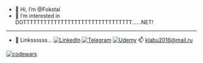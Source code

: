 - 👋 Hi, I’m @Fokstal
- 👀 I’m interested in DOTTTTTTTTTTTTTTTTTTTTTTTTTTTTTTTT......NET!

---

- 🔗 Linkssssss...
    [![LinkedIn](https://img.shields.io/badge/linkedin-%230077B5.svg?style=for-the-badge&logo=linkedin&logoColor=white)](https://www.linkedin.com/in/fokstal)
    [![Telegram](https://img.shields.io/badge/Telegram-2CA5E0?style=for-the-badge&logo=telegram&logoColor=white)](https://t.me/Fokstal)
    [![Udemy](https://img.shields.io/badge/Udemy-A435F0?style=for-the-badge&logo=Udemy&logoColor=white)](https://github.com/Fokstal)
    📫 klabu2016@mail.ru

[![codewars](https://www.codewars.com/users/Fokstal/badges/large)](https://www.codewars.com/users/Fokstal) 

